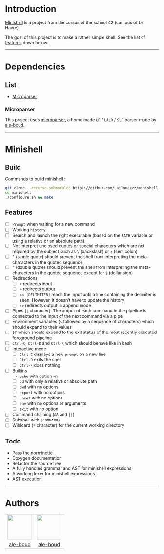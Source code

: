 # Introduction

[Minishell](#minishell) is a project from the cursus of the school 42 (campus of Le Havre).

The goal of this project is to make a rather simple shell. See the list of [features](#features) down below.

---
# Dependencies

## List

- [Microparser](#microparser)

### Microparser

This project uses [microparser](https://github.com/Lailouezzz/microparser), a home made `LR` / `LALR` / `SLR` parser made by [ale-boud](https://github.com/lailouezzz).

---
# Minishell

## Build

Commands to build minishell :

```sh
git clone --recurse-submodules https://github.com/Lailouezzz/minishell
cd minishell
./configure.sh && make
```

## Features

- [ ] `Prompt` when waiting for a new command
- [ ] Working `history`
- [ ] Search and launch the right executable (based on the `PATH` variable or using a
relative or an absolute path).
- [ ] Not interpret unclosed quotes or special characters which are not required by the
subject such as `\` (backslash) or `;` (semicolon)
- [ ] `’` (single quote) should prevent the shell from interpreting the meta-
characters in the quoted sequence
- [ ] `"` (double quote) should prevent the shell from interpreting the meta-
characters in the quoted sequence except for `$` (dollar sign)
- [ ] Redirections
	- [ ] `<` redirects input
	- [ ] `>` redirects output
	- [ ] `<< [DELIMITER]` reads the input until a line containing the
delimiter is seen. However, it doesn’t have to update the history
	- [ ] `>>` redirects output in append mode
- [ ] Pipes (`|` character). The output of each command in the pipeline is
connected to the input of the next command via a pipe
- [ ] Environment variables (`$` followed by a sequence of characters) which
should expand to their values
- [ ] `$?` which should expand to the exit status of the most recently executed
foreground pipeline
- [ ] `Ctrl-C`, `Ctrl-D` and `Ctrl-\` which should behave like in bash
- [ ] Interactive mode
	- [ ] `Ctrl-C` displays a new `prompt` on a new line
	- [ ] `Ctrl-D` exits the shell
	- [ ] `Ctrl-\` does nothing
- [ ] Builtins
	- `echo` with option -n
	- [ ] `cd` with only a relative or absolute path
	- [ ] `pwd` with no options
	- [ ] `export` with no options
	- [ ] `unset` with no options
	- [ ] `env` with no options or arguments
	- [ ] `exit` with no option
- [ ] Command chaining (`&&` and `||`)
- [ ] Subshell with `(COMMAND)`
- [ ] Wildcard (`*` character) for the current working directory

## Todo

- Pass the norminette
- Doxygen documentation
- Refactor the source tree
- A fully handled grammar and AST for minishell expressions
- A working lexer for minishell expressions
- AST execution

---
# Authors

<table>
	<tr>
		<td> <img style="width:80px;height:80px;" src="https://avatars.githubusercontent.com/u/25978607?v=4"> </td>
		<td> <img style="width:80px;height:80px;" src="https://avatars.githubusercontent.com/u/37182076?v=4"> </td>
	</tr>
	<tr>
		<td style="text-align:center"> <a href="https://github.com/lailouezzz">ale-boud</a> </td>
		<td style="text-align:center"> <a href="https://github.com/Dyamen1411">ale-boud</a> </td>
	</tr>
</table>
